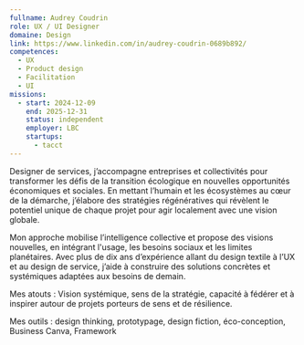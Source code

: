 ```yaml
---
fullname: Audrey Coudrin
role: UX / UI Designer
domaine: Design
link: https://www.linkedin.com/in/audrey-coudrin-0689b892/
competences:
  - UX
  - Product design
  - Facilitation
  - UI
missions:
  - start: 2024-12-09
    end: 2025-12-31
    status: independent
    employer: LBC
    startups:
      - tacct
---
```

Designer de services, j’accompagne entreprises et collectivités pour transformer les défis de la transition écologique en nouvelles opportunités économiques et sociales. En mettant l’humain et les écosystèmes au cœur de la démarche, j’élabore des stratégies régénératives qui révèlent le potentiel unique de chaque projet pour agir localement avec une vision globale.

Mon approche mobilise l’intelligence collective et propose des visions nouvelles, en intégrant l'usage, les besoins sociaux et les limites planétaires. Avec plus de dix ans d’expérience allant du design textile à l’UX et au design de service, j’aide à construire des solutions concrètes et systémiques adaptées aux besoins de demain.

Mes atouts : Vision systémique, sens de la stratégie, capacité à fédérer et à inspirer autour de projets porteurs de sens et de résilience.

Mes outils : design thinking, prototypage, design fiction, éco-conception, Business Canva, Framework
